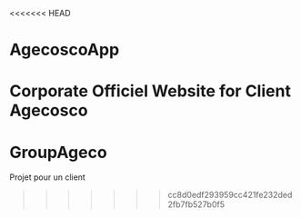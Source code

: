 <<<<<<< HEAD
# AgecoscoApp
Corporate Officiel Website for Client Agecosco
=======
# GroupAgeco
Projet pour un client
>>>>>>> cc8d0edf293959cc421fe232ded2fb7fb527b0f5
